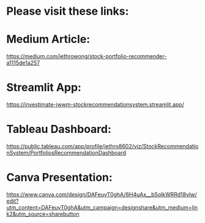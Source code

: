 # Please visit these links:

# Medium Article:

<https://medium.com/jethrowong/stock-portfolio-recommender-a1115de1a257>

# Streamlit App:

<https://investimate-jwwm-stockrecommendationsystem.streamlit.app/>

# Tableau Dashboard:

<https://public.tableau.com/app/profile/jethro8602/viz/StockRecommendationSystem/PortfoliosRecommendationDashboard>

# Canva Presentation:

<https://www.canva.com/design/DAFeuyT0ghA/6H4uAx__b5olkWRRd18yIw/edit?utm_content=DAFeuyT0ghA&utm_campaign=designshare&utm_medium=link2&utm_source=sharebutton>
